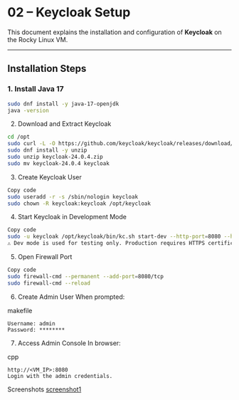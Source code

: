 # 02 – Keycloak Setup

This document explains the installation and configuration of **Keycloak** on the Rocky Linux VM.

---

## Installation Steps

### 1. Install Java 17
```bash
sudo dnf install -y java-17-openjdk
java -version
```
2. Download and Extract Keycloak
```bash
cd /opt
sudo curl -L -O https://github.com/keycloak/keycloak/releases/download/24.0.4/keycloak-24.0.4.zip
sudo dnf install -y unzip
sudo unzip keycloak-24.0.4.zip
sudo mv keycloak-24.0.4 keycloak
```

3. Create Keycloak User
```bash
Copy code
sudo useradd -r -s /sbin/nologin keycloak
sudo chown -R keycloak:keycloak /opt/keycloak
```
4. Start Keycloak in Development Mode
```bash
Copy code
sudo -u keycloak /opt/keycloak/bin/kc.sh start-dev --http-port=8080 --hostname=0.0.0.0
⚠️ Dev mode is used for testing only. Production requires HTTPS certificates.
  ```

5. Open Firewall Port
```bash
Copy code
sudo firewall-cmd --permanent --add-port=8080/tcp
sudo firewall-cmd --reload
```
6. Create Admin User
When prompted:

makefile
```Copy code
Username: admin
Password: ********
```
7. Access Admin Console
In browser:

cpp
```Copy code
http://<VM_IP>:8080
Login with the admin credentials.
```

Screenshots
[screenshot1](screeenshot'/3day1.png)



